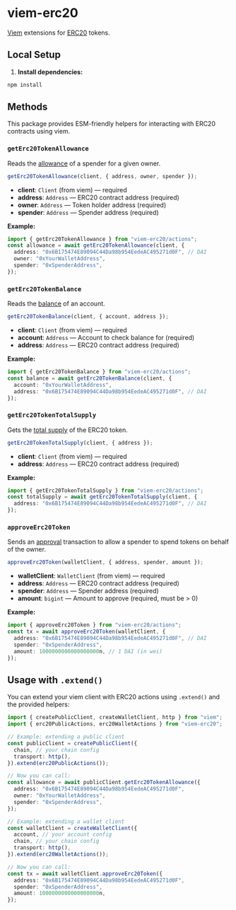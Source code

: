 # viem-erc20

[Viem](https://viem.sh/) extensions for [ERC20](https://docs.openzeppelin.com/contracts/4.x/api/token/erc20) tokens.

## Local Setup

1. **Install dependencies:**

```sh
npm install
```

## Methods

This package provides ESM-friendly helpers for interacting with ERC20 contracts using viem.

### `getErc20TokenAllowance`

Reads the [allowance](https://docs.openzeppelin.com/contracts/4.x/api/token/erc20#IERC20-allowance-address-address-) of a spender for a given owner.

```ts
getErc20TokenAllowance(client, { address, owner, spender });
```

- **client**: `Client` (from viem) — required
- **address**: `Address` — ERC20 contract address (required)
- **owner**: `Address` — Token holder address (required)
- **spender**: `Address` — Spender address (required)

**Example:**

```ts
import { getErc20TokenAllowance } from "viem-erc20/actions";
const allowance = await getErc20TokenAllowance(client, {
  address: "0x6B175474E89094C44Da98b954EedeAC495271d0F", // DAI
  owner: "0xYourWalletAddress",
  spender: "0xSpenderAddress",
});
```

### `getErc20TokenBalance`

Reads the [balance](https://docs.openzeppelin.com/contracts/4.x/api/token/erc20#IERC20-balanceOf-address-)
of an account.

```ts
getErc20TokenBalance(client, { account, address });
```

- **client**: `Client` (from viem) — required
- **account**: `Address` — Account to check balance for (required)
- **address**: `Address` — ERC20 contract address (required)

**Example:**

```ts
import { getErc20TokenBalance } from "viem-erc20/actions";
const balance = await getErc20TokenBalance(client, {
  account: "0xYourWalletAddress",
  address: "0x6B175474E89094C44Da98b954EedeAC495271d0F", // DAI
});
```

### `getErc20TokenTotalSupply`

Gets the [total supply](https://docs.openzeppelin.com/contracts/4.x/api/token/erc20#IERC20-totalSupply--) of the ERC20 token.

```ts
getErc20TokenTotalSupply(client, { address });
```

- **client**: `Client` (from viem) — required
- **address**: `Address` — ERC20 contract address (required)

**Example:**

```ts
import { getErc20TokenTotalSupply } from "viem-erc20/actions";
const totalSupply = await getErc20TokenTotalSupply(client, {
  address: "0x6B175474E89094C44Da98b954EedeAC495271d0F", // DAI
});
```

### `approveErc20Token`

Sends an [approval](https://docs.openzeppelin.com/contracts/4.x/api/token/erc20#IERC20-approve-address-uint256-) transaction to allow a spender to spend tokens on behalf of the owner.

```ts
approveErc20Token(walletClient, { address, spender, amount });
```

- **walletClient**: `WalletClient` (from viem) — required
- **address**: `Address` — ERC20 contract address (required)
- **spender**: `Address` — Spender address (required)
- **amount**: `bigint` — Amount to approve (required, must be > 0)

**Example:**

```ts
import { approveErc20Token } from "viem-erc20/actions";
const tx = await approveErc20Token(walletClient, {
  address: "0x6B175474E89094C44Da98b954EedeAC495271d0F", // DAI
  spender: "0xSpenderAddress",
  amount: 1000000000000000000n, // 1 DAI (in wei)
});
```

## Usage with `.extend()`

You can extend your viem client with ERC20 actions using `.extend()` and the provided helpers:

```ts
import { createPublicClient, createWalletClient, http } from "viem";
import { erc20PublicActions, erc20WalletActions } from "viem-erc20";

// Example: extending a public client
const publicClient = createPublicClient({
  chain, // your chain config
  transport: http(),
}).extend(erc20PublicActions());

// Now you can call:
const allowance = await publicClient.getErc20TokenAllowance({
  address: "0x6B175474E89094C44Da98b954EedeAC495271d0F",
  owner: "0xYourWalletAddress",
  spender: "0xSpenderAddress",
});

// Example: extending a wallet client
const walletClient = createWalletClient({
  account, // your account config
  chain, // your chain config
  transport: http(),
}).extend(erc20WalletActions());

// Now you can call:
const tx = await walletClient.approveErc20Token({
  address: "0x6B175474E89094C44Da98b954EedeAC495271d0F",
  spender: "0xSpenderAddress",
  amount: 1000000000000000000n,
});
```
